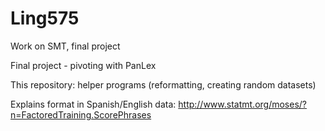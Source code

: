 # Ling575

Work on SMT, final project

Final project - pivoting with PanLex

This repository: helper programs (reformatting, creating random datasets)

Explains format in Spanish/English data:
http://www.statmt.org/moses/?n=FactoredTraining.ScorePhrases

